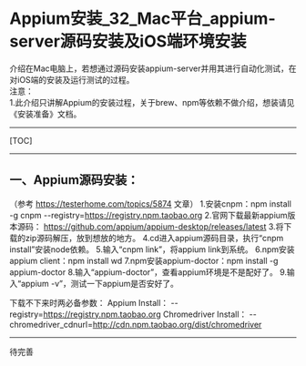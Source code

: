 # Appium安装_32_Mac平台_appium-server源码安装及iOS端环境安装

介绍在Mac电脑上，若想通过源码安装appium-server并用其进行自动化测试，在对iOS端的安装及运行测试的过程。  
注意：  
1.此介绍只讲解Appium的安装过程，关于brew、npm等依赖不做介绍，想装请见《安装准备》文档。

---

[TOC]

---

## 一、Appium源码安装：

（参考 https://testerhome.com/topics/5874 文章）
1.安装cnpm：npm install -g cnpm --registry=https://registry.npm.taobao.org
2.官网下载最新appium版本源码：
https://github.com/appium/appium-desktop/releases/latest
3.将下载的zip源码解压，放到想放的地方。
4.cd进入appium源码目录，执行“cnpm install”安装node依赖。
5.输入“cnpm link”，将appium link到系统。
6.npm安装appium client：npm install wd
7.npm安装appium-doctor：npm install -g appium-doctor
8.输入“appium-doctor”，查看appium环境是不是配好了。
9.输入“appium -v”，测试一下appium是否安好了。

下载不下来时两必备参数：
Appium Install：
    --registry=https://registry.npm.taobao.org
Chromedriver Install：
    --chromedriver_cdnurl=http://cdn.npm.taobao.org/dist/chromedriver

---

待完善

